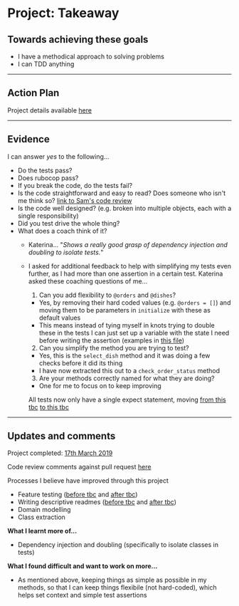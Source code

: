# Project: Takeaway

## Towards achieving these goals

- I have a methodical approach to solving problems
- I can TDD anything

------

## Action Plan

Project details available [here](https://github.com/makersacademy/takeaway-challenge)

------

## Evidence

I can answer _yes_ to the following...
- Do the tests pass?
- Does rubocop pass?
- If you break the code, do the tests fail?
- Is the code straightforward and easy to read? Does someone who isn't me think so? [link to Sam's code review](https://github.com/makersacademy/takeaway-challenge/pull/1260)
- Is the code well designed? (e.g. broken into multiple objects, each with a single responsibility)
- Did you test drive the whole thing?
- What does a coach think of it?
  - Katerina... "_Shows a really good grasp of dependency injection and doubling to isolate tests._"
  
  - I asked for additional feedback to help with simplifying my tests even further, as I had more than one assertion in a certain test. Katerina asked these coaching questions of me...

    1. Can you add flexibility to `@orders` and `@dishes`?
      - Yes, by removing their hard coded values (e.g. `@orders = []`) and moving them to be parameters in `initialize` with these as default values
      - This means instead of tying myself in knots trying to double these in the tests I can just set up a variable with the state I need before writing the assertion (examples in [this file](https://github.com/mattTea/takeaway-challenge/blob/master/spec/menu_spec.rb))


    2. Can you simplify the method you are trying to test?
      - Yes, this is the `select_dish` method and it was doing a few checks before it did its thing
      - I have now extracted this out to a `check_order_status` method


    3. Are your methods correctly named for what they are doing?
      - One for me to focus on to keep improving


    All tests now only have a single expect statement, moving [from this tbc](commit/link/to/file) [to this tbc](commit/link/to/file)

------

## Updates and comments

Project completed: [17th March 2019](https://github.com/mattTea/takeaway-challenge)

Code review comments against pull request [here](https://github.com/makersacademy/takeaway-challenge/pull/1260)

Processes I believe have improved through this project
- Feature testing ([before tbc]() and [after tbc]())
- Writing descriptive readmes ([before tbc]() and [after tbc]())
- Domain modelling
- Class extraction


**What I learnt more of...**

- Dependency injection and doubling (specifically to isolate classes in tests)


**What I found difficult and want to work on more...**

- As mentioned above, keeping things as simple as possible in my methods, so that I can keep things flexibile (not hard-coded), which helps set context and simple test assertions